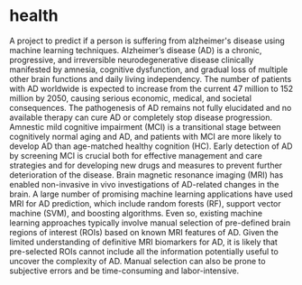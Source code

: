 # health
A project to predict if a person is suffering from alzheimer's disease using machine learning techniques.
Alzheimer’s disease (AD) is a chronic, progressive, and irreversible neurodegenerative disease clinically manifested by amnesia, cognitive dysfunction, and gradual loss of multiple other brain functions and daily living independency. 
The number of patients with AD worldwide is expected to increase from the current 47 million to 152 million by 2050, causing serious economic, medical, and societal consequences. 
The pathogenesis of AD remains not fully elucidated and no available therapy can cure AD or completely stop disease progression. 
Amnestic mild cognitive impairment (MCI) is a transitional stage between cognitively normal aging and AD, and patients with MCI are more likely to develop AD than age-matched healthy cognition (HC). Early detection of AD by screening MCI is crucial both for effective management and care strategies and for developing new drugs and measures to prevent further deterioration of the disease.
Brain magnetic resonance imaging (MRI) has enabled non-invasive in vivo investigations of AD-related changes in the brain.
A large number of promising machine learning applications have used MRI for AD prediction, which include random forests (RF), support vector machine (SVM), and boosting algorithms. 
Even so, existing machine learning approaches typically involve manual selection of pre-defined brain regions of interest (ROIs) based on known MRI features of AD. 
Given the limited understanding of definitive MRI biomarkers for AD, it is likely that pre-selected ROIs cannot include all the information potentially useful to uncover the complexity of AD. Manual selection can also be prone to subjective errors and be time-consuming and labor-intensive.

